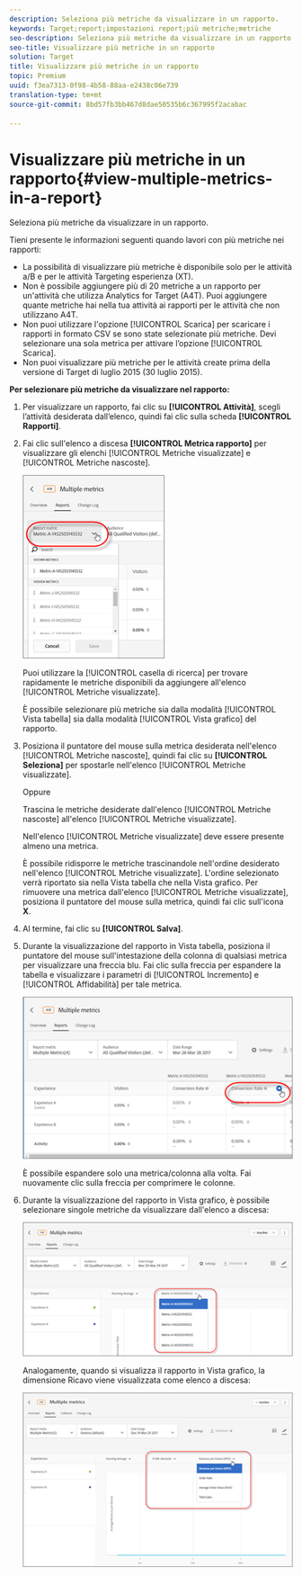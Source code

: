 ```yaml
---
description: Seleziona più metriche da visualizzare in un rapporto.
keywords: Target;report;impostazioni report;più metriche;metriche
seo-description: Seleziona più metriche da visualizzare in un rapporto.
seo-title: Visualizzare più metriche in un rapporto
solution: Target
title: Visualizzare più metriche in un rapporto
topic: Premium
uuid: f3ea7313-0f98-4b58-88aa-e2438c06e739
translation-type: tm+mt
source-git-commit: 8bd57fb3bb467d8dae50535b6c367995f2acabac

---
```



# Visualizzare più metriche in un rapporto{#view-multiple-metrics-in-a-report}

Seleziona più metriche da visualizzare in un rapporto.

Tieni presente le informazioni seguenti quando lavori con più metriche nei rapporti:

* La possibilità di visualizzare più metriche è disponibile solo per le attività a/B e per le attività Targeting esperienza (XT).
* Non è possibile aggiungere più di 20 metriche a un rapporto per un'attività che utilizza Analytics for Target (A4T). Puoi aggiungere quante metriche hai nella tua attività ai rapporti per le attività che non utilizzano A4T.
* Non puoi utilizzare l'opzione [!UICONTROL Scarica] per scaricare i rapporti in formato CSV se sono state selezionate più metriche. Devi selezionare una sola metrica per attivare l’opzione [!UICONTROL Scarica].
* Non puoi visualizzare più metriche per le attività create prima della versione di Target di luglio 2015 (30 luglio 2015).

**Per selezionare più metriche da visualizzare nel rapporto:**

1. Per visualizzare un rapporto, fai clic su **[!UICONTROL Attività]**, scegli l’attività desiderata dall’elenco, quindi fai clic sulla scheda **[!UICONTROL Rapporti]**.
1. Fai clic sull'elenco a discesa **[!UICONTROL Metrica rapporto]** per visualizzare gli elenchi [!UICONTROL Metriche visualizzate] e [!UICONTROL Metriche nascoste].

   ![](assets/multiple_metrics.png)

   Puoi utilizzare la [!UICONTROL casella di ricerca] per trovare rapidamente le metriche disponibili da aggiungere all'elenco [!UICONTROL Metriche visualizzate].

   È possibile selezionare più metriche sia dalla modalità [!UICONTROL Vista tabella] sia dalla modalità [!UICONTROL Vista grafico] del rapporto.

1. Posiziona il puntatore del mouse sulla metrica desiderata nell'elenco [!UICONTROL Metriche nascoste], quindi fai clic su **[!UICONTROL Seleziona]** per spostarle nell'elenco [!UICONTROL Metriche visualizzate].

   Oppure

   Trascina le metriche desiderate dall'elenco [!UICONTROL Metriche nascoste] all'elenco [!UICONTROL Metriche visualizzate].

   Nell'elenco [!UICONTROL Metriche visualizzate] deve essere presente almeno una metrica.

   È possibile ridisporre le metriche trascinandole nell'ordine desiderato nell'elenco [!UICONTROL Metriche visualizzate]. L'ordine selezionato verrà riportato sia nella Vista tabella che nella Vista grafico. Per rimuovere una metrica dall'elenco [!UICONTROL Metriche visualizzate], posiziona il puntatore del mouse sulla metrica, quindi fai clic sull'icona **X**.

1. Al termine, fai clic su **[!UICONTROL Salva]**.
1. Durante la visualizzazione del rapporto in Vista tabella, posiziona il puntatore del mouse sull'intestazione della colonna di qualsiasi metrica per visualizzare una freccia blu. Fai clic sulla freccia per espandere la tabella e visualizzare i parametri di [!UICONTROL Incremento] e [!UICONTROL Affidabilità] per tale metrica.

   ![](assets/multiple_metrics_table.png)

   È possibile espandere solo una metrica/colonna alla volta. Fai nuovamente clic sulla freccia per comprimere le colonne.

1. Durante la visualizzazione del rapporto in Vista grafico, è possibile selezionare singole metriche da visualizzare dall'elenco a discesa:

   ![](assets/multiple_metrics_graph.png)

   Analogamente, quando si visualizza il rapporto in Vista grafico, la dimensione Ricavo viene visualizzata come elenco a discesa:

   ![](assets/muttiple_revenue.png)

